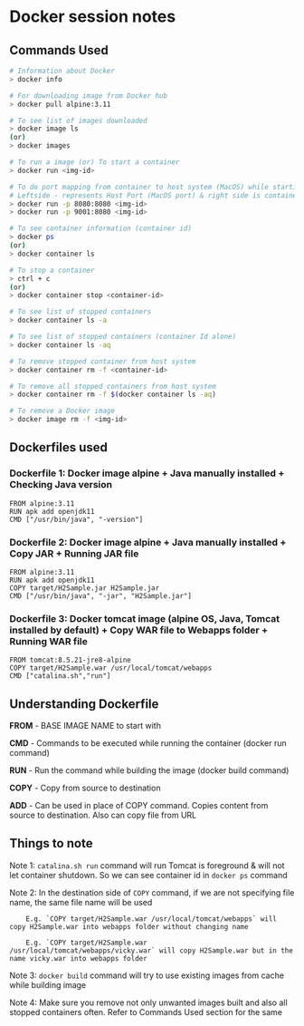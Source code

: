 
# Docker session notes

## Commands Used

```sh
# Information about Docker
> docker info

# For downloading image from Docker hub
> docker pull alpine:3.11

# To see list of images downloaded
> docker image ls 
(or)
> docker images

# To run a image (or) To start a container
> docker run <img-id>

# To do port mapping from container to host system (MacOS) while starting
# Leftside - represents Host Port (MacOS port) & right side is container port number
> docker run -p 8080:8080 <img-id>
> docker run -p 9001:8080 <img-id>

# To see container information (container id)
> docker ps 
(or)
> docker container ls

# To stop a container
> ctrl + c 
(or)
> docker container stop <container-id>

# To see list of stopped containers
> docker container ls -a

# To see list of stopped containers (container Id alone)
> docker container ls -aq

# To remove stopped container from host system
> docker container rm -f <container-id>

# To remove all stopped containers from host system
> docker container rm -f $(docker container ls -aq)

# To remove a Docker image
> docker image rm -f <img-id>

```

## Dockerfiles used

### Dockerfile 1: Docker image alpine  + Java manually installed + Checking Java version

```
FROM alpine:3.11
RUN apk add openjdk11
CMD ["/usr/bin/java", "-version"]
```

### Dockerfile 2: Docker image alpine  + Java manually installed + Copy JAR + Running JAR file

```
FROM alpine:3.11
RUN apk add openjdk11
COPY target/H2Sample.jar H2Sample.jar
CMD ["/usr/bin/java", "-jar", "H2Sample.jar"]
```

### Dockerfile 3: Docker tomcat image (alpine OS, Java, Tomcat installed by default) + Copy WAR file to Webapps folder + Running WAR file

```
FROM tomcat:8.5.21-jre8-alpine
COPY target/H2Sample.war /usr/local/tomcat/webapps
CMD ["catalina.sh","run"]
```

## Understanding Dockerfile

**FROM** - BASE IMAGE NAME to start with

**CMD** - Commands to be executed while running the container (docker run command)

**RUN** - Run the command while building the image (docker build command)

**COPY** - Copy from source to destination

**ADD** - Can be used in place of COPY command. Copies content from source to destination. Also can copy file from URL

## Things to note

Note 1: `catalina.sh run` command will run Tomcat is foreground & will not let container shutdown. So we can see container id in `docker ps` command

Note 2: In the destination side of `COPY` command, if we are not specifying file name, the same file name will be used

        E.g. `COPY target/H2Sample.war /usr/local/tomcat/webapps` will copy H2Sample.war into webapps folder without changing name

        E.g. `COPY target/H2Sample.war /usr/local/tomcat/webapps/vicky.war` will copy H2Sample.war but in the name vicky.war into webapps folder

Note 3: `docker build` command will try to use existing images from cache while building image

Note 4: Make sure you remove not only unwanted images built and also all stopped containers often. Refer to Commands Used section for the same
